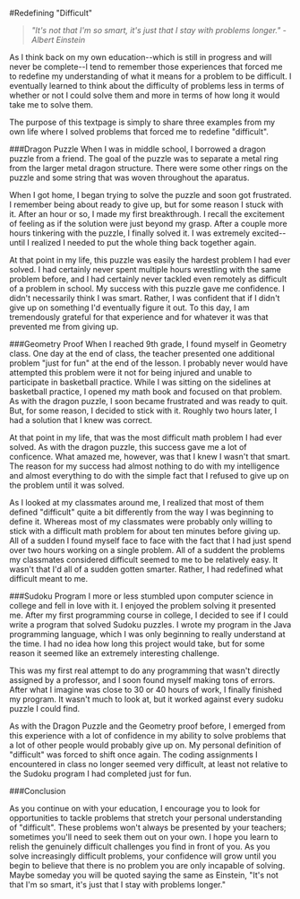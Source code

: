 #Redefining "Difficult"

> *"It's not that I'm so smart, it's just that I stay with problems longer." -Albert Einstein*

As I think back on my own education--which is still in progress and will never be complete--I tend to remember those experiences that forced me to redefine my understanding of what it means for a problem to be difficult. I eventually learned to think about the difficulty of problems less in terms of whether or not I could solve them and more in terms of how long it would take me to solve them.

The purpose of this textpage is simply to share three examples from my own life where I solved problems that forced me to redefine "difficult".

###Dragon Puzzle
When I was in middle school, I borrowed a dragon puzzle from a friend. The goal of the puzzle was to separate a metal ring from the larger metal dragon structure. There were some other rings on the puzzle and some string that was woven throughout the aparatus.

When I got home, I began trying to solve the puzzle and soon got frustrated. I remember being about ready to give up, but for some reason I stuck with it. After an hour or so, I made my first breakthrough. I recall the excitement of feeling as if the solution were just beyond my grasp. After a couple more hours tinkering with the puzzle, I finally solved it. I was extremely excited--until I realized I needed to put the whole thing back together again.

At that point in my life, this puzzle was easily the hardest problem I had ever solved. I had certainly never spent multiple hours wrestling with the same problem before, and I had certainly never tackled even remotely as difficult of a problem in school. My success with this puzzle gave me confidence. I didn't necessarily think I was smart. Rather, I was confident that if I didn't give up on something I'd eventually figure it out. To this day, I am tremendously grateful for that experience and for whatever it was that prevented me from giving up.

###Geometry Proof
When I reached 9th grade, I found myself in Geometry class. One day at the end of class, the teacher presented one additional problem "just for fun" at the end of the lesson. I probably never would have attempted this problem were it not for being injured and unable to participate in basketball practice. While I was sitting on the sidelines at basketball practice, I opened my math book and focused on that problem. As with the dragon puzzle, I soon became frustrated and was ready to quit. But, for some reason, I decided to stick with it. Roughly two hours later, I had a solution that I knew was correct.

At that point in my life, that was the most difficult math problem I had ever solved. As with the dragon puzzle, this success gave me a lot of conficence. What amazed me, however, was that I knew I wasn't that smart. The reason for my success had almost nothing to do with my intelligence and almost everything to do with the simple fact that I refused to give up on the problem until it was solved.

As I looked at my classmates around me, I realized that most of them defined "difficult" quite a bit differently from the way I was beginning to define it. Whereas most of my classmates were probably only willing to stick with a difficult math problem for about ten minutes before giving up. All of a sudden I found myself face to face with the fact that I had just spend over two hours working on a single problem. All of a suddent the problems my classmates considered difficult seemed to me to be relatively easy. It wasn't that I'd all of a sudden gotten smarter. Rather, I had redefined what difficult meant to me.

###Sudoku Program
I more or less stumbled upon computer science in college and fell in love with it. I enjoyed the problem solving it presented me. After my first programming course in college, I decided to see if I could write a program that solved Sudoku puzzles. I wrote my program in the Java programming language, which I was only beginning to really understand at the time. I had no idea how long this project would take, but for some reason it seemed like an extremely interesting challenge.

This was my first real attempt to do any programming that wasn't directly assigned by a professor, and I soon found myself making tons of errors. After what I imagine was close to 30 or 40 hours of work, I finally finished my program. It wasn't much to look at, but it worked against every sudoku puzzle I could find.

As with the Dragon Puzzle and the Geometry proof before, I emerged from this experience with a lot of confidence in my ability to solve problems that a lot of other people would probably give up on. My personal definition of "difficult" was forced to shift once again. The coding assignments I encountered in class no longer seemed very difficult, at least not relative to the Sudoku program I had completed just for fun.

###Conclusion

As you continue on with your education, I encourage you to look for opportunities to tackle problems that stretch your personal understanding of "difficult". These problems won't always be presented by your teachers; sometimes you'll need to seek them out on your own. I hope you learn to relish the genuinely difficult challenges you find in front of you. As you solve increasingly difficult problems, your confidence will grow until you begin to believe that there is no problem you are only incapable of solving. Maybe someday you will be quoted saying the same as Einstein, "It's not that I'm so smart, it's just that I stay with problems longer."
